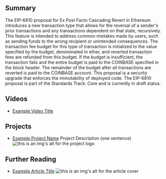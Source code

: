## Summary

The EIP-6810 proposal for Ex Post Facto Cascading Revert in Ethereum introduces a new transaction type that allows for the reversal of a sender's prior transactions and any transactions dependent on that state, recursively. This feature is intended to address common mistakes made by users, such as sending funds to the wrong recipient or unintended consequences. The transaction fee budget for this type of transaction is initialized to the value specified by the budget, denominated in ether, and reverted transaction fees are refunded from this budget. If the budget is insufficient, the transaction fails and the entire budget is paid to the COINBASE specified in the block header. The remainder of the budget after all transactions are reverted is paid to the COINBASE account. This proposal is a security upgrade that enforces the immutability of deployed code. The EIP-6810 proposal is part of the Standards Track: Core and is currently in draft status.

## Videos

- [Example Video Title](https://www.youtube.com/watch?v=TDGq4aeevgY)

## Projects

- [Example Project Name](https://xxxx.xxx/xxxxx) Project Description (one sentence) ![this is an img's alt for the project logo](https://xxxx.xxx/project-logo.xxx)

## Further Reading

- [Example Article Title](https://xxxx.xxx/xxxxx) ![this is an img's alt for the article cover](https://xxxx.xxx/article-cover.xxx)
